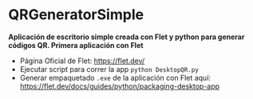 # QRGeneratorSimple
**Aplicación de escritorio simple creada con Flet y python para generar códigos QR. Primera aplicación con Flet**
- Página Oficial de Flet: https://flet.dev/
- Ejecutar script para correr la app `python DesktopQR.py`
- Generar empaquetado `.exe` de la aplicación con Flet aquí: https://flet.dev/docs/guides/python/packaging-desktop-app
